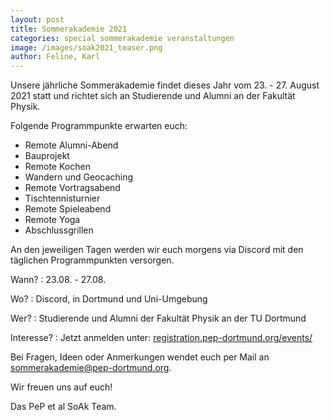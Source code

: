 ```yaml
---
layout: post
title: Sommerakademie 2021
categories: special sommerakademie veranstaltungen
image: /images/soak2021_teaser.png
author: Feline, Karl
---
```


Unsere jährliche Sommerakademie findet dieses Jahr vom 23. - 27. August 2021 statt und
richtet sich an Studierende und Alumni an der Fakultät Physik.

Folgende Programmpunkte erwarten euch:
- Remote Alumni-Abend
- Bauprojekt
- Remote Kochen
- Wandern und Geocaching
- Remote Vortragsabend
- Tischtennisturnier
- Remote Spieleabend
- Remote Yoga
- Abschlussgrillen

An den jeweiligen Tagen werden wir euch morgens via Discord mit den täglichen
Programmpunkten versorgen.

Wann?
: 23.08. - 27.08.

Wo?
: Discord, in Dortmund und Uni-Umgebung

Wer?
: Studierende und Alumni der Fakultät Physik an der TU Dortmund

Interesse?
: Jetzt anmelden unter:
[registration.pep-dortmund.org/events/](https://registration.pep-dortmund.org/events/9/registration/)

Bei Fragen, Ideen oder Anmerkungen wendet euch per Mail an
[sommerakademie@pep-dortmund.org](mailto:sommerakademie@pep-dortmund.org).

Wir freuen uns auf euch!

Das PeP et al SoAk Team.

